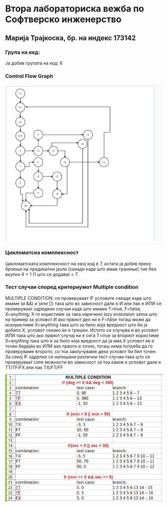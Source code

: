 # Втора лабораториска вежба по Софтверско инженерство
<h2> Марија Трајкоска, бр. на индекс 173142 </h2>
<h3> Група на код: </h3>
Ја добив групата на код: 6
<h3> Control Flow Graph </h3>

![](/images/CFG.png)

<h3> Цикломатска комплексност </h3>
Цикломатската комплексност на овој код е 7, истата ја добив преку броење на предикатни јазли (секаде каде што имав гранење) тие беа вкупно 6 + 1 (1 што се додава) = 7.

<h3> Тест случаи според критериумот Multiple condition </h3>
MULTIPLE CONDITION: се проверуваат IF условите секаде каде што имаме 
(и &&) и (или ||) така што во зависност дали е И или пак е ИЛИ се проверуваат одредени случаи
каде што имаме T=true, F=false, X=anything; Х го користиме за така наречено lazy evalutaion 
затоа што на пример за условот И ако првиот дел ни е F=false тогаш може да искористиме X=anything
така што за било која вредност што би ја добило Х, условот секако ќе е грешен. 
Истото се случува и во условот ИЛИ така што ако првиот случај ни е сега T=true за вториот користиме
X=anything така што и за било која вредност да ја има Х условот ќе е точен бидејќи во ИЛИ ако првото е точно, тогаш нема потреба да го проверуваме второто, со тоа заклучуваме дека условот би бил точен. 
За секој IF одделно се напишани различни тест случаи така што се проверуваат сите можности во зависност за тоа каков е условот дали е TT/TF/FX или пак TX/FT/FF

![](/test_cases/multiple.png)

